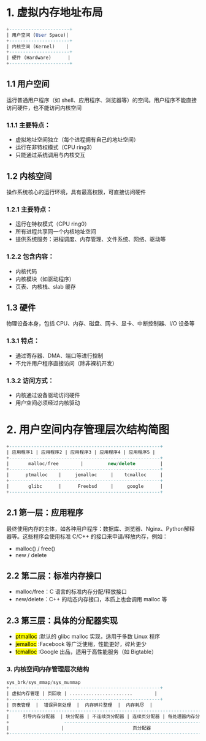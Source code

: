 # 1. 虚拟内存地址布局
```sql
+----------------------+
| 用户空间 (User Space)|
+----------------------+
| 内核空间 (Kernel)    |
+----------------------+
| 硬件 (Hardware)      |
+----------------------+

```
## 1.1 用户空间
运行普通用户程序（如 shell、应用程序、浏览器等）的空间。用户程序不能直接访问硬件，也不能访问内核空间
### 1.1.1 主要特点：
- 虚拟地址空间独立（每个进程拥有自己的地址空间）
- 运行在非特权模式（CPU ring3）
- 只能通过系统调用与内核交互

## 1.2 内核空间
操作系统核心的运行环境，具有最高权限，可直接访问硬件
### 1.2.1 主要特点：
- 运行在特权模式（CPU ring0）
- 所有进程共享同一个内核地址空间
- 提供系统服务：进程调度、内存管理、文件系统、网络、驱动等
### 1.2.2 包含内容：
- 内核代码
- 内核模块（如驱动程序）
- 页表、内核栈、slab 缓存
## 1.3 硬件
物理设备本身，包括 CPU、内存、磁盘、网卡、显卡、中断控制器、I/O 设备等
### 1.3.1 特点：
- 通过寄存器、DMA、端口等进行控制
- 不允许用户程序直接访问（除非裸机开发）
### 1.3.2 访问方式：
- 内核通过设备驱动访问硬件
- 用户空间必须经过内核驱动

# 2. 用户空间内存管理层次结构简图
```sql
+-------------------------------------------------------+
| 应用程序1 | 应用程序2 | 应用程序3 | 应用程序4 | 应用程序5 |
+-------------------------------------------------------+
|       malloc/free        |         new/delete         |
+-------------------------------------------------------+
|      ptmalloc    |     jemalloc     |    tcmalloc     |
+-------------------------------------------------------+
|       glibc      |      Freebsd     |     google      |
+-------------------------------------------------------+
```
## 2.1 第一层：应用程序
最终使用内存的主体，如各种用户程序：数据库、浏览器、Nginx、Python解释器等。这些程序会使用标准 C/C++ 的接口来申请/释放内存，例如：
- malloc() / free()
- new / delete

## 2.2 第二层：标准内存接口
- malloc/free：C 语言的标准内存分配/释放接口
- new/delete：C++ 的动态内存接口，本质上也会调用 malloc 等

## 2.3 第三层：具体的分配器实现
- <mark>ptmalloc</mark>	:默认的 glibc malloc 实现，适用于多数 Linux 程序
- <mark>jemalloc</mark>	:Facebook 等广泛使用，性能更好，碎片更少
- <mark>tcmalloc</mark>	:Google 出品，适用于高性能服务（如 Bigtable）
### 3. 内核空间内存管理层次结构
```sql
sys_brk/sys_mmap/sys_munmap
+-------------------------------------------------------+
| 虚拟内存管理 | 页回收 | .......................        |
+-------------------------------------------------------+
| 页表管理  |  错误异常处理  |  内存碎片整理  |  内存耗尽  |
+------------------------------------------------------------------------------+
|     引导内存分配器  | 块分配器 | 不连续页分配器 | 连续页分配器 | 每处理器内存分配器|
+                    ----------------------------------------------------------+
|                   |                         页分配器                         |
+------------------------------------------------------------------------------+
```
